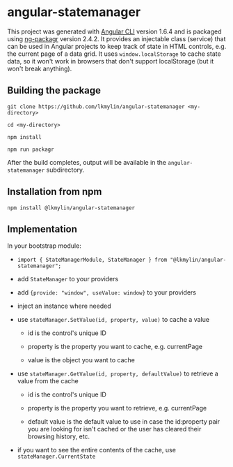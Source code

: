 # angular-statemanager

This project was generated with [Angular CLI](https://github.com/angular/angular-cli) version 1.6.4
and is packaged using [ng-packagr](https://github.com/dherges/ng-packagr) version 2.4.2. It provides an
injectable class (service) that can be used in Angular projects to keep track of state in HTML controls,
e.g. the current page of a data grid. It uses `window.localStorage` to cache state data, so it won't work
in browsers that don't support localStorage (but it won't break anything).

## Building the package

`git clone https://github.com/lkmylin/angular-statemanager <my-directory>`

`cd <my-directory>`

`npm install`

`npm run packagr`

After the build completes, output will be available in the `angular-statemanager` subdirectory.

## Installation from npm

`npm install @lkmylin/angular-statemanager`

## Implementation

In your bootstrap module:

* `import { StateManagerModule, StateManager } from "@lkmylin/angular-statemanager";`

* add `StateManager` to your providers

* add `{provide: "window", useValue: window}` to your providers

* inject an instance where needed

* use `stateManager.SetValue(id, property, value)` to cache a value

    * id is the control's unique ID

    * property is the property you want to cache, e.g. currentPage

    * value is the object you want to cache

* use `stateManager.GetValue(id, property, defaultValue)` to retrieve a value from the cache

    * id is the control's unique ID

    * property is the property you want to retrieve, e.g. currentPage

    * default value is the default value to use in case the id:property pair you are looking for isn't cached
      or the user has cleared their browsing history, etc.

* if you want to see the entire contents of the cache, use `stateManager.CurrentState`